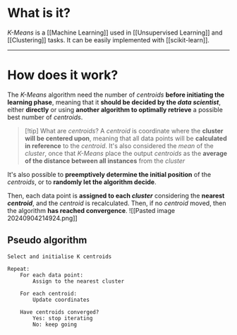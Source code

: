 # What is it?

*K-Means* is a [[Machine Learning]] used in [[Unsupervised Learning]] and [[Clustering]] tasks. It can be easily implemented with [[scikit-learn]].
___
# How does it work?

The *K-Means* algorithm need the number of *centroids* **before initiating the learning phase**, meaning that it **should be decided by the *data scientist***, either **directly** or using **another algorithm to optimally retrieve** a possible best number of *centroids*.

>[!tip] What are *centroids*?
> A *centroid* is coordinate where the **cluster will be centered upon**, meaning that all data points will be **calculated in reference** to the *centroid*.
> It's also considered the *mean* of the *cluster*, once that *K-Means* place the output *centroids* as the **average of the distance between all instances** from the *cluster*

It's also possible to **preemptively determine the initial position** of the *centroids*, or to **randomly let the algorithm decide**.

Then, each data point is **assigned to each *cluster*** considering the **nearest *centroid***, and the *centroid* is recalculated. Then, if no *centroid* moved, then the algorithm **has reached convergence**.
	![[Pasted image 20240904214924.png]]
## Pseudo algorithm

```
Select and initialise K centroids

Repeat:
	For each data point:
		Assign to the nearest cluster

	For each centroid:
		Update coordinates

	Have centroids converged?
		Yes: stop iterating
		No: keep going
```
